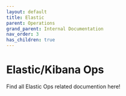 ```yaml
---
layout: default
title: Elastic
parent: Operations
grand_parent: Internal Documentation
nav_order: 3
has_children: true
---
```

# Elastic/Kibana Ops
Find all Elastic Ops related documention here!
